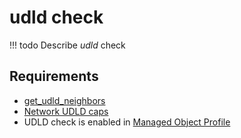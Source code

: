 # udld check

<!-- prettier-ignore -->
!!! todo
    Describe *udld* check

## Requirements

* [get_udld_neighbors](../../../../dev/reference/scripts/get_udld_neighbors.md)
* [Network UDLD caps](../../../../user/reference/caps/network/udld.md)
* UDLD check is enabled in [Managed Object Profile](../../../../user/reference/concepts/managed-object-profile/index.md)
